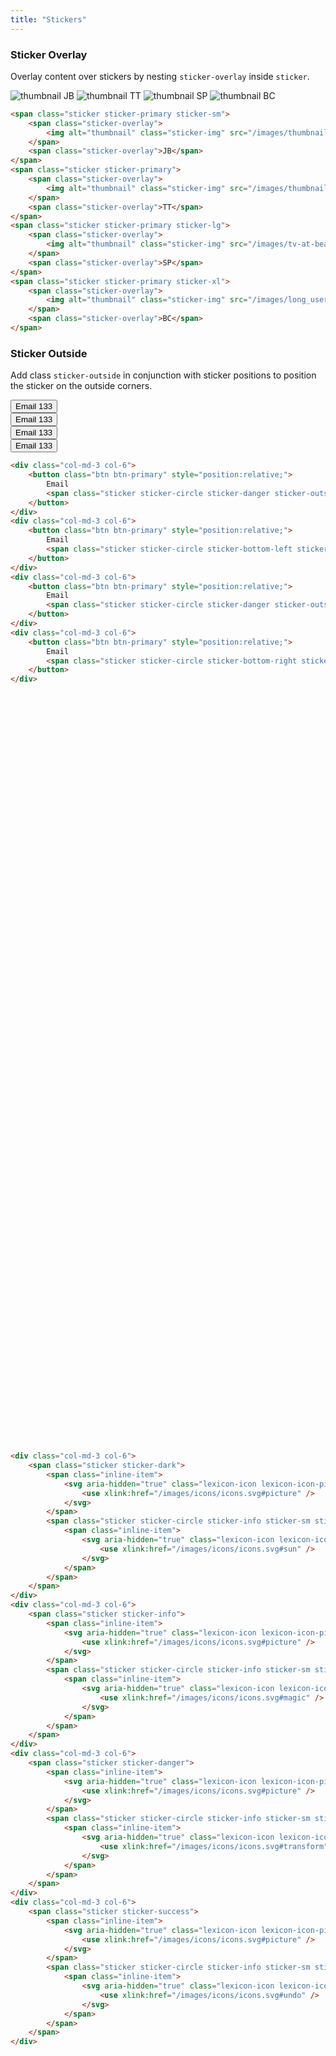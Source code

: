 ```yaml
---
title: "Stickers"
---
```


<article>

### Sticker Overlay
		
<p>Overlay content over stickers by nesting <code>sticker-overlay</code> inside <code>sticker</code>.</p>

<div class="col-md-12">

<span class="sticker sticker-primary sticker-sm">
	<span class="sticker-overlay">
		<img alt="thumbnail" class="sticker-img" src="/images/thumbnail_coffee.jpg">
	</span>
	<span class="sticker-overlay">JB</span>
</span>
<span class="sticker sticker-primary">
	<span class="sticker-overlay">
		<img alt="thumbnail" class="sticker-img" src="/images/thumbnail_hot_air_ballon.jpg">
	</span>
	<span class="sticker-overlay">TT</span>
</span>
<span class="sticker sticker-primary sticker-lg">
	<span class="sticker-overlay">
		<img alt="thumbnail" class="sticker-img" src="/images/tv-at-beach.png">
	</span>
	<span class="sticker-overlay">SP</span>
</span>
<span class="sticker sticker-primary sticker-xl">
	<span class="sticker-overlay">
		<img alt="thumbnail" class="sticker-img" src="/images/long_user_image.png">
	</span>
	<span class="sticker-overlay">BC</span>
</span>

</div>

```html
<span class="sticker sticker-primary sticker-sm">
	<span class="sticker-overlay">
		<img alt="thumbnail" class="sticker-img" src="/images/thumbnail_coffee.jpg">
	</span>
	<span class="sticker-overlay">JB</span>
</span>
<span class="sticker sticker-primary">
	<span class="sticker-overlay">
		<img alt="thumbnail" class="sticker-img" src="/images/thumbnail_hot_air_ballon.jpg">
	</span>
	<span class="sticker-overlay">TT</span>
</span>
<span class="sticker sticker-primary sticker-lg">
	<span class="sticker-overlay">
		<img alt="thumbnail" class="sticker-img" src="/images/tv-at-beach.png">
	</span>
	<span class="sticker-overlay">SP</span>
</span>
<span class="sticker sticker-primary sticker-xl">
	<span class="sticker-overlay">
		<img alt="thumbnail" class="sticker-img" src="/images/long_user_image.png">
	</span>
	<span class="sticker-overlay">BC</span>
</span>
```

</article>

<article>

### Sticker Outside

<p>Add class <code>sticker-outside</code> in conjunction with sticker positions to position the sticker on the outside corners.</p>

<div class="clay-site-row-spacer row">

<div class="col-md-3 col-6">
	<button class="btn btn-primary" style="position:relative;">
		Email
		<span class="sticker sticker-circle sticker-danger sticker-outside sticker-top-left">133</span>
	</button>
</div>
<div class="col-md-3 col-6">
	<button class="btn btn-primary" style="position:relative;">
		Email
		<span class="sticker sticker-circle sticker-bottom-left sticker-danger sticker-outside">133</span>
	</button>
</div>
<div class="col-md-3 col-6">
	<button class="btn btn-primary" style="position:relative;">
		Email
		<span class="sticker sticker-circle sticker-danger sticker-outside sticker-top-right">133</span>
	</button>
</div>
<div class="col-md-3 col-6">
	<button class="btn btn-primary" style="position:relative;">
		Email
		<span class="sticker sticker-circle sticker-bottom-right sticker-danger sticker-outside">133</span>
	</button>
</div>

</div>

```html
<div class="col-md-3 col-6">
	<button class="btn btn-primary" style="position:relative;">
		Email
		<span class="sticker sticker-circle sticker-danger sticker-outside sticker-top-left">133</span>
	</button>
</div>
<div class="col-md-3 col-6">
	<button class="btn btn-primary" style="position:relative;">
		Email
		<span class="sticker sticker-circle sticker-bottom-left sticker-danger sticker-outside">133</span>
	</button>
</div>
<div class="col-md-3 col-6">
	<button class="btn btn-primary" style="position:relative;">
		Email
		<span class="sticker sticker-circle sticker-danger sticker-outside sticker-top-right">133</span>
	</button>
</div>
<div class="col-md-3 col-6">
	<button class="btn btn-primary" style="position:relative;">
		Email
		<span class="sticker sticker-circle sticker-bottom-right sticker-danger sticker-outside">133</span>
	</button>
</div>
```

<div class="clay-site-row-spacer row">

<div class="col-md-3 col-6">
	<span class="sticker sticker-dark">
		<span class="inline-item">
			<svg aria-hidden="true" class="lexicon-icon lexicon-icon-picture">
				<use xlink:href="/images/icons/icons.svg#picture" />
			</svg>
		</span>
		<span class="sticker sticker-circle sticker-info sticker-sm sticker-outside sticker-top-left">
			<span class="inline-item">
				<svg aria-hidden="true" class="lexicon-icon lexicon-icon-sun">
					<use xlink:href="/images/icons/icons.svg#sun" />
				</svg>
			</span>
		</span>
	</span>
</div>
<div class="col-md-3 col-6">
	<span class="sticker sticker-info">
		<span class="inline-item">
			<svg aria-hidden="true" class="lexicon-icon lexicon-icon-picture">
				<use xlink:href="/images/icons/icons.svg#picture" />
			</svg>
		</span>
		<span class="sticker sticker-circle sticker-info sticker-sm sticker-outside sticker-bottom-left">
			<span class="inline-item">
				<svg aria-hidden="true" class="lexicon-icon lexicon-icon-magic">
					<use xlink:href="/images/icons/icons.svg#magic" />
				</svg>
			</span>
		</span>
	</span>
</div>
<div class="col-md-3 col-6">
	<span class="sticker sticker-danger">
		<span class="inline-item">
			<svg aria-hidden="true" class="lexicon-icon lexicon-icon-picture">
				<use xlink:href="/images/icons/icons.svg#picture" />
			</svg>
		</span>
		<span class="sticker sticker-circle sticker-info sticker-sm sticker-outside sticker-top-right">
			<span class="inline-item">
				<svg aria-hidden="true" class="lexicon-icon lexicon-icon-transform">
					<use xlink:href="/images/icons/icons.svg#transform" />
				</svg>
			</span>
		</span>
	</span>
</div>
<div class="col-md-3 col-6">
	<span class="sticker sticker-success">
		<span class="inline-item">
			<svg aria-hidden="true" class="lexicon-icon lexicon-icon-picture">
				<use xlink:href="/images/icons/icons.svg#picture" />
			</svg>
		</span>
		<span class="sticker sticker-circle sticker-info sticker-sm sticker-outside sticker-bottom-right">
			<span class="inline-item">
				<svg aria-hidden="true" class="lexicon-icon lexicon-icon-undo">
					<use xlink:href="/images/icons/icons.svg#undo" />
				</svg>
			</span>
		</span>
	</span>
</div>

</div>

```html
<div class="col-md-3 col-6">
	<span class="sticker sticker-dark">
		<span class="inline-item">
			<svg aria-hidden="true" class="lexicon-icon lexicon-icon-picture">
				<use xlink:href="/images/icons/icons.svg#picture" />
			</svg>
		</span>
		<span class="sticker sticker-circle sticker-info sticker-sm sticker-outside sticker-top-left">
			<span class="inline-item">
				<svg aria-hidden="true" class="lexicon-icon lexicon-icon-sun">
					<use xlink:href="/images/icons/icons.svg#sun" />
				</svg>
			</span>
		</span>
	</span>
</div>
<div class="col-md-3 col-6">
	<span class="sticker sticker-info">
		<span class="inline-item">
			<svg aria-hidden="true" class="lexicon-icon lexicon-icon-picture">
				<use xlink:href="/images/icons/icons.svg#picture" />
			</svg>
		</span>
		<span class="sticker sticker-circle sticker-info sticker-sm sticker-outside sticker-bottom-left">
			<span class="inline-item">
				<svg aria-hidden="true" class="lexicon-icon lexicon-icon-magic">
					<use xlink:href="/images/icons/icons.svg#magic" />
				</svg>
			</span>
		</span>
	</span>
</div>
<div class="col-md-3 col-6">
	<span class="sticker sticker-danger">
		<span class="inline-item">
			<svg aria-hidden="true" class="lexicon-icon lexicon-icon-picture">
				<use xlink:href="/images/icons/icons.svg#picture" />
			</svg>
		</span>
		<span class="sticker sticker-circle sticker-info sticker-sm sticker-outside sticker-top-right">
			<span class="inline-item">
				<svg aria-hidden="true" class="lexicon-icon lexicon-icon-transform">
					<use xlink:href="/images/icons/icons.svg#transform" />
				</svg>
			</span>
		</span>
	</span>
</div>
<div class="col-md-3 col-6">
	<span class="sticker sticker-success">
		<span class="inline-item">
			<svg aria-hidden="true" class="lexicon-icon lexicon-icon-picture">
				<use xlink:href="/images/icons/icons.svg#picture" />
			</svg>
		</span>
		<span class="sticker sticker-circle sticker-info sticker-sm sticker-outside sticker-bottom-right">
			<span class="inline-item">
				<svg aria-hidden="true" class="lexicon-icon lexicon-icon-undo">
					<use xlink:href="/images/icons/icons.svg#undo" />
				</svg>
			</span>
		</span>
	</span>
</div>
```

</article>
